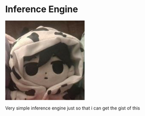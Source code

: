 # Inference Engine
<img src="uhh.jpg"  width="50%" height="50%"></img>

Very simple inference engine just so that i can get the gist of this
